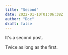 ```yaml
---
title: "Second"
date: 2022-01-10T01:06:38Z
author: "Doc"
draft: false
---
```

It's a second post.

Twice as long as the first.

